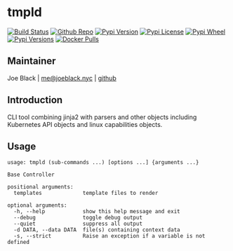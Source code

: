 # tmpld
[![Build Status](https://travis-ci.org/joeblackwaslike/debian.svg?branch=master)](https://travis-ci.org/joeblackwaslike/tmpld) [![Github Repo](https://img.shields.io/badge/contributions-welcome-brightgreen.svg?style=flat)](https://github.com/joeblackwaslike/tmpld) [![Pypi Version](https://img.shields.io/pypi/v/tmpld.svg)](https://pypi.python.org/pypi/tmpld) [![Pypi License](https://img.shields.io/pypi/l/tmpld.svg)](https://pypi.python.org/pypi/tmpld) [![Pypi Wheel](https://img.shields.io/pypi/wheel/tmpld.svg)](https://pypi.python.org/pypi/tmpld) [![Pypi Versions](https://img.shields.io/pypi/pyversions/tmpld.svg)](https://pypi.python.org/pypi/tmpld) [![Docker Pulls](https://img.shields.io/docker/pulls/joeblackwaslike/tmpld.svg)](https://hub.docker.com/r/joeblackwaslike/tmpld/)


## Maintainer
Joe Black | <me@joeblack.nyc> | [github](https://github.com/joeblackwaslike)


## Introduction
CLI tool combining jinja2 with parsers and other objects including Kubernetes
API objects and linux capabilities objects.


## Usage
```
usage: tmpld (sub-commands ...) [options ...] {arguments ...}

Base Controller

positional arguments:
  templates             template files to render

optional arguments:
  -h, --help            show this help message and exit
  --debug               toggle debug output
  --quiet               suppress all output
  -d DATA, --data DATA  file(s) containing context data
  -s, --strict          Raise an exception if a variable is not defined
```
